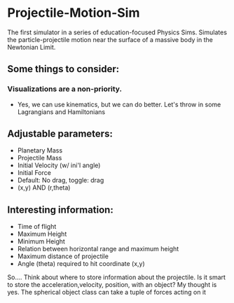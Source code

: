 # Projectile-Motion-Sim
The first simulator in a series of education-focused Physics Sims. Simulates the particle-projectile motion near the surface of a massive body in the Newtonian Limit. 


## Some things to consider:
### Visualizations are a non-priority.
* Yes, we can use kinematics, but we can do better. Let's throw in some Lagrangians and Hamiltonians


## Adjustable parameters:
*  Planetary Mass
*  Projectile Mass
*  Initial Velocity (w/ ini'l angle)
*  Initial Force
* Default: No drag, toggle: drag
* (x,y) AND (r,theta)

## Interesting information:
*  Time of flight
*  Maximum Height
*  Minimum Height
*  Relation between horizontal range and maximum height
*  Maximum distance of projectile
*  Angle (theta)  required to hit coordinate (x,y)



So.... Think about where to store information about the projectile.
Is it smart to store the acceleration,velocity, position, with an object?
My thought is yes. The spherical object class can take a tuple of forces acting on it
